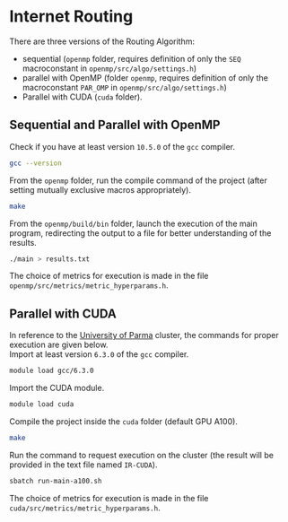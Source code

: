 # Internet Routing
There are three versions of the Routing Algorithm:
* sequential (`openmp` folder, requires definition of only the `SEQ` macroconstant in `openmp/src/algo/settings.h`)
* parallel with OpenMP (folder `openmp`, requires definition of only the macroconstant `PAR_OMP` in `openmp/src/algo/settings.h`)
* Parallel with CUDA (`cuda` folder).
## Sequential and Parallel with OpenMP
Check if you have at least version `10.5.0` of the `gcc` compiler.
```bash
gcc --version
```
From the `openmp` folder, run the compile command of the project (after setting mutually exclusive macros appropriately).
```bash
make
```
From the `openmp/build/bin` folder, launch the execution of the main program, redirecting the output to a file for better understanding of the results.
```bash
./main > results.txt
```
The choice of metrics for execution is made in the file `openmp/src/metrics/metric_hyperparams.h`.
## Parallel with CUDA
In reference to the [University of Parma](https://www.unipr.it) cluster, the commands for proper execution are given below.\
Import at least version `6.3.0` of the `gcc` compiler.
```bash
module load gcc/6.3.0
```
Import the CUDA module.
```bash
module load cuda
```
Compile the project inside the `cuda` folder (default GPU A100).
```bash
make
```
Run the command to request execution on the cluster (the result will be provided in the text file named `IR-CUDA`).
```bash
sbatch run-main-a100.sh
```
The choice of metrics for execution is made in the file `cuda/src/metrics/metric_hyperparams.h`.
